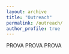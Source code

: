 ```yaml
---
layout: archive
title: "Outreach"
permalink: /outreach/
author_profile: true
---
```



PROVA PROVA PROVA